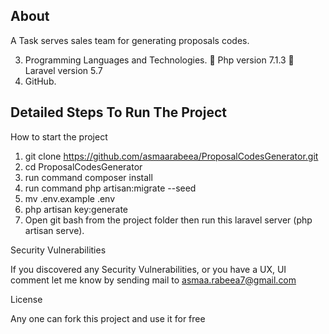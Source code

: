 ## About

A Task serves sales team for generating proposals codes.

3. Programming Languages and Technologies.
 Php version 7.1.3
 Laravel version 5.7
4. GitHub.
  
  ## Detailed Steps To Run The Project
  How to start the project

1) git clone https://github.com/asmaarabeea/ProposalCodesGenerator.git
2) cd ProposalCodesGenerator
3) run command composer install
4) run command php artisan:migrate --seed
5) mv .env.example .env
7) php artisan key:generate
6) Open git bash from the project folder then run this laravel server (php artisan serve).


Security Vulnerabilities

If you discovered any Security Vulnerabilities, or you have a UX, UI comment let me know by sending mail to asmaa.rabeea7@gmail.com

License

Any one can fork this project and use it for free
